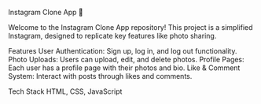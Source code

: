 Instagram Clone App 📸


Welcome to the Instagram Clone App repository! This project is a simplified  Instagram, designed to replicate key features like photo sharing. 

Features
User Authentication: Sign up, log in, and log out functionality.
Photo Uploads: Users can upload, edit, and delete photos.
Profile Pages: Each user has a profile page with their photos and bio.
Like & Comment System: Interact with posts through likes and comments.

Tech Stack
HTML, CSS, JavaScript
